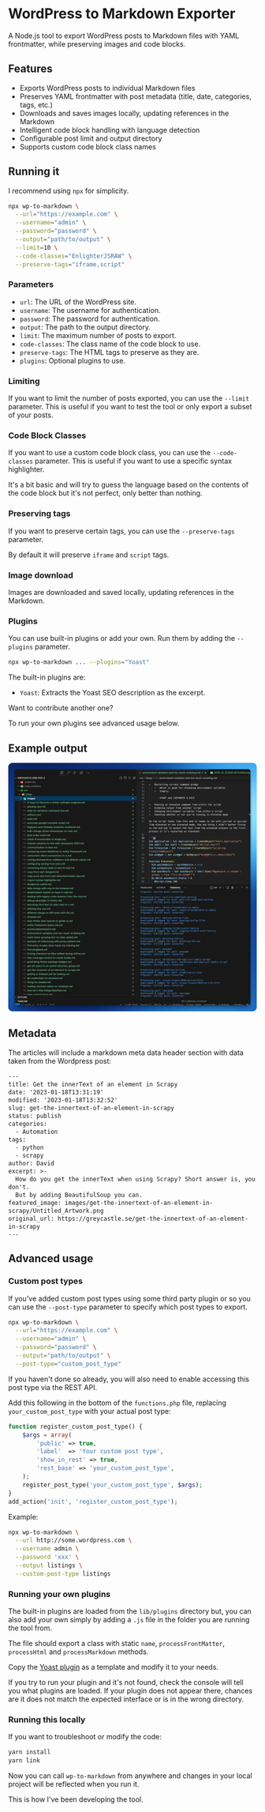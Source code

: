 # WordPress to Markdown Exporter

A Node.js tool to export WordPress posts to Markdown files with YAML frontmatter, while preserving images and code blocks.

## Features

- Exports WordPress posts to individual Markdown files
- Preserves YAML frontmatter with post metadata (title, date, categories, tags, etc.)
- Downloads and saves images locally, updating references in the Markdown
- Intelligent code block handling with language detection
- Configurable post limit and output directory
- Supports custom code block class names

## Running it

I recommend using `npx` for simplicity.


```bash
npx wp-to-markdown \
  --url="https://example.com" \
  --username="admin" \
  --password="password" \
  --output="path/to/output" \
  --limit=10 \
  --code-classes="EnlighterJSRAW" \
  --preserve-tags="iframe,script"
```

### Parameters

- `url`: The URL of the WordPress site.
- `username`: The username for authentication.
- `password`: The password for authentication.
- `output`: The path to the output directory.
- `limit`: The maximum number of posts to export.
- `code-classes`: The class name of the code block to use.
- `preserve-tags`: The HTML tags to preserve as they are.
- `plugins`: Optional plugins to use.

### Limiting

If you want to limit the number of posts exported, you can use the `--limit` parameter. This is useful if you want to test the tool or only export a subset of your posts.

### Code Block Classes

If you want to use a custom code block class, you can use the `--code-classes` parameter. This is useful if you want to use a specific syntax highlighter.

It's a bit basic and will try to guess the language based on the contents of the code block but it's not perfect, only better than nothing.

### Preserving tags

If you want to preserve certain tags, you can use the `--preserve-tags` parameter.

By default it will preserve `iframe` and `script` tags.

### Image download

Images are downloaded and saved locally, updating references in the Markdown.

### Plugins

You can use built-in plugins or add your own. Run them by adding the `--plugins` parameter.

```bash
npx wp-to-markdown ... --plugins="Yoast"
```

The built-in plugins are:

- `Yoast`: Extracts the Yoast SEO description as the excerpt.

Want to contribute another one?

To run your own plugins see advanced usage below.

## Example output

![Example output](example-output.png)

## Metadata

The articles will include a markdown meta data header section with data taken from the Wordpress post:

```
---
title: Get the innerText of an element in Scrapy
date: '2023-01-18T13:31:19'
modified: '2023-01-18T13:32:52'
slug: get-the-innertext-of-an-element-in-scrapy
status: publish
categories:
  - Automation
tags:
  - python
  - scrapy
author: David
excerpt: >-
  How do you get the innerText when using Scrapy? Short answer is, you don't.
  But by adding BeautifulSoup you can.
featured_image: images/get-the-innertext-of-an-element-in-scrapy/Untitled_Artwork.png
original_url: https://greycastle.se/get-the-innertext-of-an-element-in-scrapy
---
```

## Advanced usage

### Custom post types

If you've added custom post types using some third party plugin or so you can use the `--post-type` parameter to specify which post types to export.

```bash
npx wp-to-markdown \
  --url="https://example.com" \
  --username="admin" \
  --password="password" \
  --output="path/to/output" \
  --post-type="custom_post_type"
```

If you haven't done so already, you will also need to enable accessing this post type via the REST API.

Add this following in the bottom of the `functions.php` file, replacing `your_custom_post_type` with your actual post type:

```php
function register_custom_post_type() {
    $args = array(
        'public' => true,
        'label'  => 'Your custom post type',
        'show_in_rest' => true,
        'rest_base' => 'your_custom_post_type',
    );
    register_post_type('your_custom_post_type', $args);
}
add_action('init', 'register_custom_post_type');
```

Example:

```bash
npx wp-to-markdown \
  --url http://some.wordpress.com \
  --username admin \
  --password 'xxx' \
  --output listings \
  --custom-post-type listings
```

### Running your own plugins

The built-in plugins are loaded from the `lib/plugins` directory but, you can also add your own simply by adding a `.js` file in the folder you are running the tool from.

The file should export a class with static `name`, `processFrontMatter`, `processHtml` and `processMarkdown` methods.

Copy the [Yoast plugin](lib/plugins/yoast.js) as a template and modify it to your needs.

If you try to run your plugin and it's not found, check the console will tell you what plugins are loaded. If your plugin does not appear there, chances are it does not match the expected interface or is in the wrong directory.


### Running this locally

If you want to troubleshoot or modify the code:

```bash
yarn install
yarn link
```

Now you can call `wp-to-markdown` from anywhere and changes in your local project will be reflected when you run it.

This is how I've been developing the tool.
